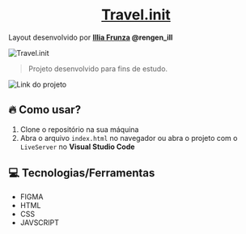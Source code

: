 <h1 align="center">
    <a href="https://www.figma.com/community/file/1031669453280336591">Travel.init</a>
</h1>
 
 Layout desenvolvido por **[Illia Frunza]('https://www.figma.com/@rengen_ill') @rengen_ill**

 ![Travel.init](img/Thumbnail.jpg)

> Projeto desenvolvido para fins de estudo.


![Link do projeto]('https://lucasarieiv.github.io/front-end-travel-init/')

## 🔥 Como usar?
1. Clone o repositório na sua máquina
2. Abra o arquivo `index.html` no navegador ou abra o projeto com o `LiveServer` no **Visual Studio Code**

## 💻 Tecnologias/Ferramentas
- FIGMA 
- HTML
- CSS
- JAVSCRIPT
